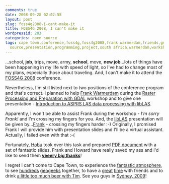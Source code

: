 ```yaml
---
comments: true
date: 2008-09-28 02:02:58
layout: post
slug: foss4g2008-i-cant-make-it
title: FOSS4G 2008, I can't make it
wordpressid: 283
categories: open source
tags: cape town,conference,foss4g,foss4g2008,frank warmerdam,friends,gdal,howard butler,liblas,ogr,open
  source,presentation,programming,project,south africa,warmerdam,workshop
---
```


...school, **job**, trips, move, army, **school**, move, **new job**...lots of things have been happening in my life with speed of light, so I've had to change most of my plans, especially those about traveling. And, I can't make it to attend the [FOSS4G 2008](http://foss4g2008.org/) conference.





Nevertheless, I'm still listed next to two positions of the conference program and that's correct. I planned to help [Frank Warmerdam](http://home.gdal.org/warmerda/) during the [Raster Processing and Preparation with GDAL](http://conference.osgeo.org/index.php/foss4g/2008/paper/view/186) workshop and to give one presentation - [Introduction to ASPRS LAS data processing with libLAS](http://conference.osgeo.org/index.php/foss4g/2008/paper/view/362).





Apparently, I won't be able to assist Frank during the workshop - _I'm sorry Frank!_ and I'm crossing my fingers for you. And, the [libLAS](http://liblas.org/) presentation will be given by...[Frank](http://en.wikipedia.org/wiki/Frank_Warmerdam) - crossing my fingers harder :-) Originally, I promised Frank I will provide him with presentation slides and I'll be a virtual assistant. Actually, I failed even with that :-(





Fortunately, [Hobu](http://hobu.biz/) took over this task and prepared [PDF document](http://liblas.org/attachment/wiki/WikiStart/liblas_foss4g_2008.pdf) with a set of fantastic slides. Frank and Howard have really saved my ass and I'd like to send them **[veeery big thanks](http://www.flickr.com/photos/mloskot/2703954502/in/set-72157606383757421/)**!





I regret I can't come to Cape Town, to experience the [fantastic atmosphere](http://flickr.com/photos/tags/foss4g2008/), to see [hundreds](http://flickr.com/photos/mloskot/sets/72157602164119884/) [geogeeks](http://flickr.com/photos/mloskot/sets/72157602220451475/) together, to have a [great](http://flickr.com/photos/mloskot/1438143120/in/set-72157602143647405/) [time](http://flickr.com/photos/mloskot/1438142262/in/set-72157602143647405/) with friends and to drink [a little too much beer with Tim](http://flickr.com/photos/mloskot/1438144922/in/set-72157602143647405/). See you guys in [Sydney, 2009](http://foss4g2009.org/)!
